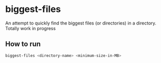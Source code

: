 # biggest-files
An attempt to quickly find the biggest files (or directories) in a directory. Totally work in progress

## How to run

```bash
biggest-files <directory-name> <minimum-size-in-MB>
```
